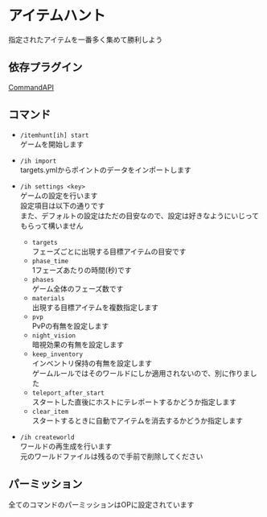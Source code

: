# アイテムハント
指定されたアイテムを一番多く集めて勝利しよう

## 依存プラグイン
[CommandAPI](https://www.spigotmc.org/resources/api-commandapi-1-13-1-19-2.62353/)

## コマンド
* `/itemhunt[ih] start`  
ゲームを開始します

* `/ih import`  
targets.ymlからポイントのデータをインポートします

* `/ih settings <key>`  
ゲームの設定を行います  
設定項目は以下の通りです  
また、デフォルトの設定はただの目安なので、設定は好きなようにいじってもらって構いません
  * `targets`  
  フェーズごとに出現する目標アイテムの目安です
  * `phase_time`  
  1フェーズあたりの時間(秒)です
  * `phases`  
  ゲーム全体のフェーズ数です
  * `materials`  
  出現する目標アイテムを複数指定します
  * `pvp`  
  PvPの有無を設定します
  * `night_vision`  
  暗視効果の有無を設定します
  * `keep_inventory`  
  インベントリ保持の有無を設定します  
  ゲームルールではそのワールドにしか適用されないので、別に作りました
  * `teleport_after_start`  
  スタートした直後にホストにテレポートするかどうか指定します
  * `clear_item`  
  スタートするときに自動でアイテムを消去するかどうか指定します

* `/ih createworld`  
ワールドの再生成を行います  
元のワールドファイルは残るので手前で削除してください

## パーミッション
全てのコマンドのパーミッションはOPに設定されています
